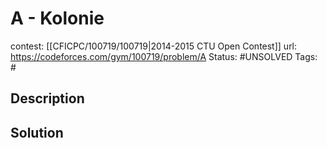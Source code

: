 # A - Kolonie

contest: [[CFICPC/100719/100719|2014-2015 CTU Open Contest]]
url: https://codeforces.com/gym/100719/problem/A
Status: #UNSOLVED
Tags: #

## Description

## Solution

